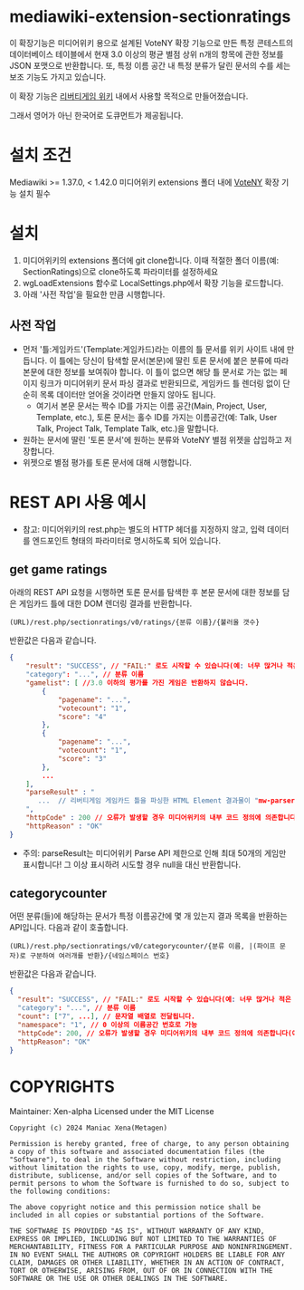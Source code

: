 # mediawiki-extension-sectionratings

이 확장기능은 미디어위키 용으로 설계된 VoteNY 확장 기능으로 만든 특정 콘테스트의 데이터베이스 테이블에서 현재 3.0 이상의 평균 별점 상위 n개의 항목에 관한 정보를 JSON 포맷으로 반환합니다. 또, 특정 이름 공간 내 특정 분류가 달린 문서의 수를 세는 보조 기능도 가지고 있습니다.

이 확장 기능은 [리버티게임 위키](https://libertyga.me) 내에서 사용할 목적으로 만들어졌습니다.

그래서 영어가 아닌 한국어로 도큐먼트가 제공됩니다.

# 설치 조건
Mediawiki >= 1.37.0, < 1.42.0
미디어위키 extensions 폴더 내에 [VoteNY](https://www.mediawiki.org/wiki/Extension:VoteNY) 확장 기능 설치 필수

# 설치

1. 미디어위키의 extensions 폴더에 git clone합니다. 이때 적절한 폴더 이름(예: SectionRatings)으로 clone하도록 파라미터를 설정하세요
2. wgLoadExtensions 함수로 LocalSettings.php에서 확장 기능을 로드합니다.
3. 아래 '사전 작업'을 필요한 만큼 시행합니다.
## 사전 작업
* 먼저 '틀:게임카드'(Template:게임카드)라는 이름의 틀 문서를 위키 사이트 내에 만듭니다. 이 틀에는 당신이 탐색할 문서(본문)에 딸린 토론 문서에 붙은 분류에 따라 본문에 대한 정보를 보여줘야 합니다. 이 틀이 없으면 해당 틀 문서로 가는 없는 페이지 링크가 미디어위키 문서 파싱 결과로 반환되므로, 게임카드 틀 렌더링 없이 단순히 목록 데이터만 얻어올 것이라면 만들지 않아도 됩니다.
  * 여기서 본문 문서는 짝수 ID를 가지는 이름 공간(Main, Project, User, Template, etc.), 토론 문서는 홀수 ID를 가지는 이름공간(예: Talk, User Talk, Project Talk, Template Talk, etc.)을 말합니다.
* 원하는 문서에 딸린 '토론 문서'에 원하는 분류와 VoteNY 별점 위젯을 삽입하고 저장합니다.
* 위젯으로 별점 평가를 토론 문서에 대해 시행합니다.

# REST API 사용 예시
* 참고: 미디어위키의 rest.php는 별도의 HTTP 헤더를 지정하지 않고, 입력 데이터를 엔드포인트 형태의 파라미터로 명시하도록 되어 있습니다.

## get game ratings
아래의 REST API 요청을 시행하면 토론 문서를 탐색한 후 본문 문서에 대한 정보를 담은 게임카드 틀에 대한 DOM 렌더링 결과를 반환합니다.

`(URL)/rest.php/sectionratings/v0/ratings/{분류 이름}/{불러올 갯수}`

반환값은 다음과 같습니다.

```json
{
    "result": "SUCCESS", // "FAIL:" 로도 시작할 수 있습니다(예: 너무 많거나 적은 게임 정보 갯수). 이 경우 공백을 '-' 문자로 치환한 한 줄 오류 내용을 담은 "error"가 추가로 전달되어야 합니다.
    "category": "...", // 분류 이름
    "gamelist": [ //3.0 이하의 평가를 가진 게임은 반환하지 않습니다.
        {
            "pagename": "...",
            "votecount": "1",
            "score": "4"
        },
        {
            "pagename": "...",
            "votecount": "1",
            "score": "3"
        },
        ...
    ],
	"parseResult" : "
	   ...  // 리버티게임 게임카드 틀을 파싱한 HTML Element 결과물이 "mw-parser-output" id를 가진 div 태그에 싸인 채로 포함됩니다.
	",
    "httpCode" : 200 // 오류가 발생할 경우 미디어위키의 내부 코드 정의에 의존합니다(예: 타입 오류시 400),
    "httpReason" : "OK"
}
```

- 주의: parseResult는 미디어위키 Parse API 제한으로 인해 최대 50개의 게임만 표시합니다! 그 이상 표시하려 시도할 경우 null을 대신 반환합니다.

## categorycounter
어떤 분류(들)에 해당하는 문서가 특정 이름공간에 몇 개 있는지 결과 목록을 반환하는 API입니다. 다음과 같이 호출합니다. 

`(URL)/rest.php/sectionratings/v0/categorycounter/{분류 이름, |(파이프 문자)로 구분하여 여러개를 반환}/{네임스페이스 번호}`

반환값은 다음과 같습니다.

```json
{
  "result": "SUCCESS", // "FAIL:" 로도 시작할 수 있습니다(예: 너무 많거나 적은 게임 정보 갯수). 이 경우 공백을 '-' 문자로 치환한 한 줄 오류 내용을 담은 "error"가 추가로 전달되어야 합니다.
  "category": "...", // 분류 이름
  "count": ["7", ...], // 문자열 배열로 전달됩니다.
  "namespace": "1", // 0 이상의 이름공간 번호로 가능
  "httpCode": 200, // 오류가 발생할 경우 미디어위키의 내부 코드 정의에 의존합니다(예: 타입 오류시 400),
  "httpReason": "OK"
}
```

# COPYRIGHTS

Maintainer: Xen-alpha
Licensed under the MIT License

```
Copyright (c) 2024 Maniac Xena(Metagen)

Permission is hereby granted, free of charge, to any person obtaining a copy of this software and associated documentation files (the "Software"), to deal in the Software without restriction, including without limitation the rights to use, copy, modify, merge, publish, distribute, sublicense, and/or sell copies of the Software, and to permit persons to whom the Software is furnished to do so, subject to the following conditions:

The above copyright notice and this permission notice shall be included in all copies or substantial portions of the Software.

THE SOFTWARE IS PROVIDED "AS IS", WITHOUT WARRANTY OF ANY KIND, EXPRESS OR IMPLIED, INCLUDING BUT NOT LIMITED TO THE WARRANTIES OF MERCHANTABILITY, FITNESS FOR A PARTICULAR PURPOSE AND NONINFRINGEMENT. IN NO EVENT SHALL THE AUTHORS OR COPYRIGHT HOLDERS BE LIABLE FOR ANY CLAIM, DAMAGES OR OTHER LIABILITY, WHETHER IN AN ACTION OF CONTRACT, TORT OR OTHERWISE, ARISING FROM, OUT OF OR IN CONNECTION WITH THE SOFTWARE OR THE USE OR OTHER DEALINGS IN THE SOFTWARE.
```
